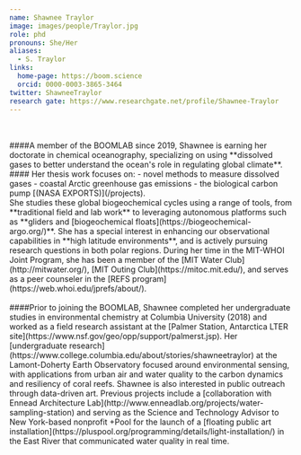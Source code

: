 ```yaml
---
name: Shawnee Traylor
image: images/people/Traylor.jpg
role: phd
pronouns: She/Her
aliases:
  - S. Traylor
links:
  home-page: https://boom.science
  orcid: 0000-0003-3865-3464
twitter: ShawneeTraylor
research gate: https://www.researchgate.net/profile/Shawnee-Traylor
---
```

<br>
<br>
####A member of the BOOMLAB since 2019, 
Shawnee is earning her doctorate in chemical oceanography, specializing on using **dissolved gases to better understand the ocean's role in regulating global climate**. 
<br>
#### Her thesis work focuses on:
- novel methods to measure dissolved gases
- coastal Arctic greenhouse gas emissions
- the biological carbon pump [(NASA EXPORTS)](/projects).
<br>
She studies these global biogeochemical cycles using a range of tools, from **traditional field and lab work** to leveraging autonomous platforms such as **gliders and [biogeochemical floats](https://biogeochemical-argo.org/)**. She has a special interest in enhancing our observational capabilities in **high latitude environments**, and is actively pursuing research questions in both polar regions. During her time in the MIT-WHOI Joint Program, she has been a member of the [MIT Water Club](http://mitwater.org/), [MIT Outing Club](https://mitoc.mit.edu/), and serves as a peer counseler in the [REFS program](https://web.whoi.edu/jprefs/about/).  
<br>
<br>
####Prior to joining the BOOMLAB, 
Shawnee completed her undergraduate studies in environmental chemistry at Columbia University (2018) and worked as a field research assistant at the [Palmer Station, Antarctica LTER site](https://www.nsf.gov/geo/opp/support/palmerst.jsp). Her [undergraduate research](https://www.college.columbia.edu/about/stories/shawneetraylor) at the Lamont-Doherty Earth Observatory focused around environmental sensing, with applications from urban air and water quality to the carbon dynamics and resiliency of coral reefs. Shawnee is also interested in public outreach through data-driven art. Previous projects include a [collaboration with Ennead Architecture Lab](http://www.enneadlab.org/projects/water-sampling-station) and serving as the Science and Technology Advisor to New York-based nonprofit +Pool for the launch of a [floating public art installation](https://pluspool.org/programming/details/light-installation/) in the East River that communicated water quality in real time. 


